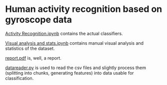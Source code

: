 # Human activity recognition based on gyroscope data

[Activity Recognition.ipynb](https://github.com/silaslenz/activity-recognition/blob/master/Activity%20Recognition.ipynb) contains the actual classifiers.

[Visual analysis and stats.ipynb](https://github.com/silaslenz/activity-recognition/blob/master/Visual%20analysis%20and%20stats.ipynb) contains manual visual analysis and statistics of the dataset.

[report.pdf](https://github.com/silaslenz/activity-recognition/blob/master/report.pdf) is, well, a report.

[datareader.py](https://github.com/silaslenz/activity-recognition/blob/master/datareader.py) is used to read the csv files and slightly process them (splitting into chunks, generating features) into data usable for classification. 
